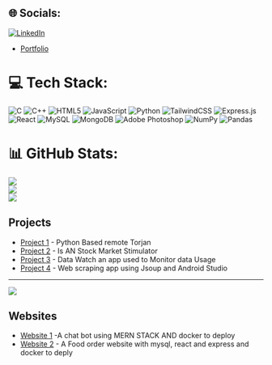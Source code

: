 
## 🌐 Socials:
[![LinkedIn](https://img.shields.io/badge/LinkedIn-%230077B5.svg?logo=linkedin&logoColor=white)](https://linkedin.com/in/nithin313) 
- [Portfolio](https://nithin313.vercel.app/)

# 💻 Tech Stack:
![C](https://img.shields.io/badge/c-%2300599C.svg?style=for-the-badge&logo=c&logoColor=white) ![C++](https://img.shields.io/badge/c++-%2300599C.svg?style=for-the-badge&logo=c%2B%2B&logoColor=white) ![HTML5](https://img.shields.io/badge/html5-%23E34F26.svg?style=for-the-badge&logo=html5&logoColor=white) ![JavaScript](https://img.shields.io/badge/javascript-%23323330.svg?style=for-the-badge&logo=javascript&logoColor=%23F7DF1E) ![Python](https://img.shields.io/badge/python-3670A0?style=for-the-badge&logo=python&logoColor=ffdd54) ![TailwindCSS](https://img.shields.io/badge/tailwindcss-%2338B2AC.svg?style=for-the-badge&logo=tailwind-css&logoColor=white) ![Express.js](https://img.shields.io/badge/express.js-%23404d59.svg?style=for-the-badge&logo=express&logoColor=%2361DAFB) ![React](https://img.shields.io/badge/react-%2320232a.svg?style=for-the-badge&logo=react&logoColor=%2361DAFB) ![MySQL](https://img.shields.io/badge/mysql-4479A1.svg?style=for-the-badge&logo=mysql&logoColor=white) ![MongoDB](https://img.shields.io/badge/MongoDB-%234ea94b.svg?style=for-the-badge&logo=mongodb&logoColor=white) ![Adobe Photoshop](https://img.shields.io/badge/adobe%20photoshop-%2331A8FF.svg?style=for-the-badge&logo=adobe%20photoshop&logoColor=white) ![NumPy](https://img.shields.io/badge/numpy-%23013243.svg?style=for-the-badge&logo=numpy&logoColor=white) ![Pandas](https://img.shields.io/badge/pandas-%23150458.svg?style=for-the-badge&logo=pandas&logoColor=white)
# 📊 GitHub Stats:
![](https://github-readme-stats.vercel.app/api?username=nithins313&theme=dark&hide_border=false&include_all_commits=false&count_private=false)<br/>
![](https://github-readme-streak-stats.herokuapp.com/?user=nithins313&theme=dark&hide_border=false)<br/>
![](https://github-readme-stats.vercel.app/api/top-langs/?username=nithins313&theme=dark&hide_border=false&include_all_commits=false&count_private=false&layout=compact)


## Projects

- [Project 1](https://github.com/Dineshprasath7/RAT) - Python Based remote Torjan
- [Project 2](https://github.com/Vengateshwaran1/Market-Playground) - Is AN Stock Market Stimulator
- [Project 3](https://github.com/sai-venkii/Data-Watch) - Data Watch an app used to Monitor data Usage
- [Project 4](https://github.com/Dineshprasath7/BunkerApp) - Web scraping app using Jsoup and Android Studio
---
[![](https://visitcount.itsvg.in/api?id=nithins313&icon=0&color=0)](https://visitcount.itsvg.in)

## Websites

- [Website 1](http://51.20.212.52/) -A chat bot using MERN STACK AND docker to deploy
- [Website 2](http://13.51.146.85/) - A Food order website with mysql, react and express and docker to deply
